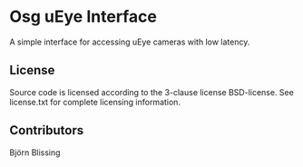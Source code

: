 Osg uEye Interface
===============

A simple interface for accessing uEye cameras with low latency.

License
-------
Source code is licensed according to the 3-clause license BSD-license. 
See license.txt for complete licensing information. 

Contributors
------------
Björn Blissing
